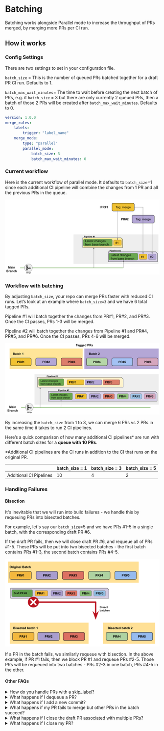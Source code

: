 # Batching

Batching works alongside Parallel mode to increase the throughput of PRs merged, by merging more PRs per CI run.

## How it works

### Config Settings

There are two settings to set in your configuration file.

`batch_size` = This is the number of queued PRs batched together for a draft PR CI run. Defaults to 1.

`batch_max_wait_minutes`= The time to wait before creating the next batch of PRs, e.g. if `batch_size` = 3 but there are only currently 2 queued PRs, then a batch of those 2 PRs will be created after `batch_max_wait_minutes`. Defaults to 0.

```yaml
version: 1.0.0
merge_rules:  
    labels:    
        trigger: "label_name"
    merge_mode:
        type: "parallel"
        parallel_mode:
            batch_size: 3
            batch_max_wait_minutes: 0
```

### Current workflow

Here is the current workflow of parallel mode. It defaults to `batch_size`=1 since each additional CI pipeline will combine the changes from 1 PR and all the previous PRs in the queue.

![Workflow with batch\_size=1.](<../../../.gitbook/assets/Screen Shot 2022-04-01 at 11.23.26 AM.png>)

### Workflow with batching

By adjusting `batch_size`, your repo can merge PRs faster with reduced CI runs. Let’s look at an example where `batch_size=3` and we have 6 total tagged PRs.

Pipeline #1 will batch together the changes from PR#1, PR#2, and PR#3. Once the CI passes, PRs 1-3 will be merged.

Pipeline #2 will batch together the changes from Pipeline #1 and PR#4, PR#5, and PR#6. Once the CI passes, PRs 4-6 will be merged.

![Workflow with batch\_size=3.](<../../../.gitbook/assets/Screen Shot 2022-04-01 at 2.16.32 PM.png>)

By increasing the `batch_size` from 1 to 3, we can merge 6 PRs vs 2 PRs in the same time it takes to run 2 CI pipelines.

Here’s a quick comparison of how many additional CI pipelines\* are run with different batch sizes for a **queue with 10 PRs**.

\*Additional CI pipelines are the CI runs in addition to the CI that runs on the original PR.

|                         | batch\_size = 1 | batch\_size = 3 | batch\_size = 5 |
| ----------------------- | --------------- | --------------- | --------------- |
| Additional CI Pipelines | 10              | 4               | 2               |

### Handling Failures

#### Bisection

It's inevitable that we will run into build failures - we handle this by requeuing PRs into bisected batches.

For example, let's say our `batch_size`=5 and we have PRs #1-5 in a single batch, with the corresponding draft PR #6.

If the draft PR fails, then we will close draft PR #6, and requeue all of PRs #1-5. These PRs will be put into two bisected batches - the first batch contains PRs #1-3, the second batch contains PRs #4-5.

![Bisection if draft PR fails.](<../../../.gitbook/assets/Screen Shot 2022-05-26 at 1.16.35 PM.png>)

If a PR in the batch fails, we similarly requeue with bisection. In the above example, if PR #1 fails, then we block PR #1 and requeue PRs #2-5. Those PRs will be requeued into two batches - PRs #2-3 in one batch, PRs #4-5 in the other.

#### Other FAQs

<details>

<summary>How do you handle PRs with a skip_label?</summary>

All PRs with skip labels will be prioritized. They will be bumped to the top of the queue and will always be in its own batch. PRs with a skip\_label will never be batched with other PRs.

</details>

<details>

<summary>What happens if I dequeue a PR?</summary>

The corresponding draft PRs as well as any subsequent draft PRs will be closed. PRs in the current batch will be requeued.

</details>

<details>

<summary>What happens if I add a new commit?</summary>

If you add a new commit to a PR, the associated draft PR will be closed and all subsequent draft PRs will be reset. The PRs in the batch will be automatically requeued.

</details>

<details>

<summary>What happens if my PR fails to merge but other PRs in the batch succeed?</summary>

If your PR fails to merge, we will automatically retry merging again. If it still fails, the PR will be blocked and may require manual changes.

</details>

<details>

<summary>What happens if I close the draft PR associated with multiple PRs?</summary>

If you manually close a draft PR, this will trigger a full reset of the queue. All draft PRs will be closed, and all PRs will be requeued.

</details>

<details>

<summary>What happens if I close my PR?</summary>

If you manually close a PR that has been queued and has an associated draft PR, this will trigger a full reset of the queue. All draft PRs will be closed and all PRs are requeued.

</details>
